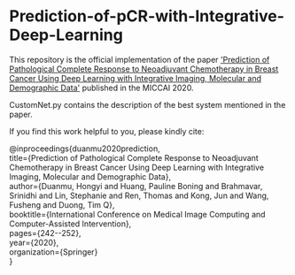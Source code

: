 # Prediction-of-pCR-with-Integrative-Deep-Learning

This repository is the official implementation of the paper ['Prediction of Pathological Complete Response to Neoadjuvant Chemotherapy in Breast Cancer Using Deep Learning with Integrative Imaging, Molecular and Demographic Data'](https://link.springer.com/chapter/10.1007/978-3-030-59713-9_24) published in the MICCAI 2020. 

CustomNet.py contains the description of the best system mentioned in the paper.



If you find this work helpful to you, please kindly cite:

@inproceedings{duanmu2020prediction,  
  title={Prediction of Pathological Complete Response to Neoadjuvant Chemotherapy in Breast Cancer Using Deep Learning with Integrative Imaging, Molecular and Demographic Data},  
  author={Duanmu, Hongyi and Huang, Pauline Boning and Brahmavar, Srinidhi and Lin, Stephanie and Ren, Thomas and Kong, Jun and Wang, Fusheng and Duong, Tim Q},  
  booktitle={International Conference on Medical Image Computing and Computer-Assisted Intervention},  
  pages={242--252},  
  year={2020},  
  organization={Springer}  
}
